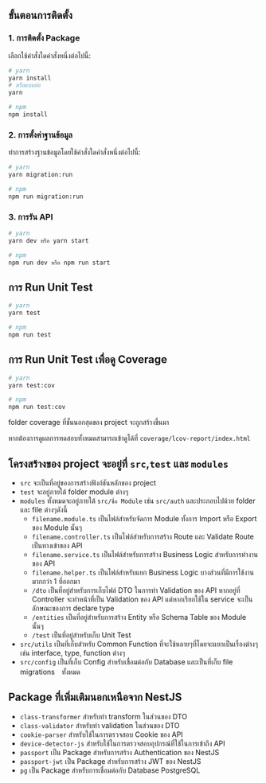 
## ขั้นตอนการติดตั้ง

### 1. การติดตั้ง Package
เลือกใช้คำสั่งใดคำสั่งหนึ่งต่อไปนี้:

```bash
# yarn
yarn install
# หรือแบบย่อ
yarn
```

```bash
# npm
npm install
```

### 2. การตั้งค่าฐานข้อมูล
ทำการสร้างฐานข้อมูลโดยใช้คำสั่งใดคำสั่งหนึ่งต่อไปนี้:

```bash
# yarn
yarn migration:run
```

```bash
# npm
npm run migration:run
```

### 3. การรัน API
```bash
# yarn
yarn dev หรือ yarn start
```
```bash
# npm
npm run dev หรือ npm run start
```

## การ Run Unit Test

```bash
# yarn
yarn test
```

```bash
# npm
npm run test
```

## การ Run Unit Test เพื่อดู Coverage

```bash
# yarn
yarn test:cov
```

```bash
# npm
npm run test:cov
```

folder coverage ที่ชั้นนอกสุดของ project จะถูกสร้างขึ้นมา

หากต้องการดูผลการทดสอบทั้งหมดสามารถเข้าดูได้ที่ `coverage/lcov-report/index.html`


## โครงสร้างของ project จะอยู่ที่ `src`,`test` และ `modules`

- `src` จะเป็นที่อยู่ของการสร้างฟังก์ชันหลักของ project
- `test` จะอยู่ภายใต้ folder module ต่างๆ
- `modules` ทั้งหมดจะอยู่ภายใต้ `src/ชื่อ Module` เช่น `src/auth` และประกอบไปด้วย folder และ file ต่างๆดังนี้
    - `filename.module.ts` เป็นไฟล์สำหรับจัดการ Module ทั้งการ Import หรือ Export ของ Module นั้นๆ
    - `filename.controller.ts` เป็นไฟล์สำหรับการสร้าง Route และ Validate Route เป็นทางเข้าของ API
    - `filename.service.ts` เป็นไฟล์สำหรับการสร้าง Business Logic สำหรับการทำงานของ API
    - `filename.helper.ts` เป็นไฟล์สำหรับแยก Business Logic บางส่วนที่มีการใช้งานมากกว่า 1 ที่ออกมา
    - `/dto` เป็นที่อยู่สำหรับการเก็บไฟล์ DTO ในการทำ Validation ของ API หากอยู่ที่ Controller 
    จะทำหน้าที่เป็น Validation ของ API แต่หากเรียกใช้ใน service จะเป็นลักษณะของการ declare type
    - `/entities` เป็นที่อยู่สำหรับการสร้าง Entity หรือ Schema Table ของ Module นั้นๆ
    - `/test` เป็นที่อยู่สำหรับเก็บ Unit Test 
- `src/utils` เป็นที่เก็บสำหรับ Common Function ที่จะใช้หลายๆที่โดยจะแยกเป็นเรื่องต่างๆ เช่น interface, type, function ต่างๆ
- `src/config` เป็นที่เก็บ Config สำหรับเชื่อมต่อกับ Database และเป็นที่เก็บ file migrations　ทั้งหมด

## Package ที่เพิ่มเติมนอกเหนือจาก NestJS
- `class-transformer` สำหรับทำ transform ในส่วนของ DTO
- `class-validator` สำหรับทำ validation ในส่วนของ DTO
- `cookie-parser` สำหรับใช้ในการตรวจสอบ Cookie ของ API
- `device-detector-js` สำหรับใช้ในการตรวจสอบอุปกรณ์ที่ใช้ในการเข้าถึง API
- `passport` เป็น Package สำหรับการสร้าง Authentication ของ NestJS
- `passport-jwt` เป็น Package สำหรับการสร้าง JWT ของ NestJS
- `pg` เป็น Package สำหรับการเชื่อมต่อกับ Database PostgreSQL
